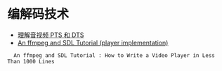 编解码技术
===
- [理解音视频 PTS 和 DTS](http://www.samirchen.com/about-pts-dts/)
- [An ffmpeg and SDL Tutorial (player implementation)](http://dranger.com/ffmpeg/ffmpeg.html)
```
  An ffmpeg and SDL Tutorial : How to Write a Video Player in Less Than 1000 Lines
```
